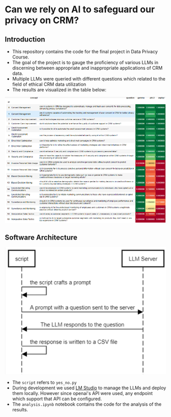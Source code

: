 # Can we rely on AI to safeguard our privacy on CRM?

## Introduction
- This repository contains the code for the final project in Data Privacy Course.
- The goal of the project is to gauge the proficiency of various LLMs in discerning between appropriate and inappropriate applications of CRM data.
- Multiple LLMs were queried with different questions which related to the field of ethical CRM data utilization
- The results are visualized in the table below:
<img src="docs/results.png">

## Software Architecture 
<img src="docs/seq-diagram.png">

- The ```script``` refers to ```yes_no.py```
- During development we used [LM Studio](https://lmstudio.ai/) to manage the LLMs and deploy them locally. However since openai's API were used, any endpoint which support that API can be configured.
- The ```analysis.ipynb``` notebook contains the code for the analysis of the results.